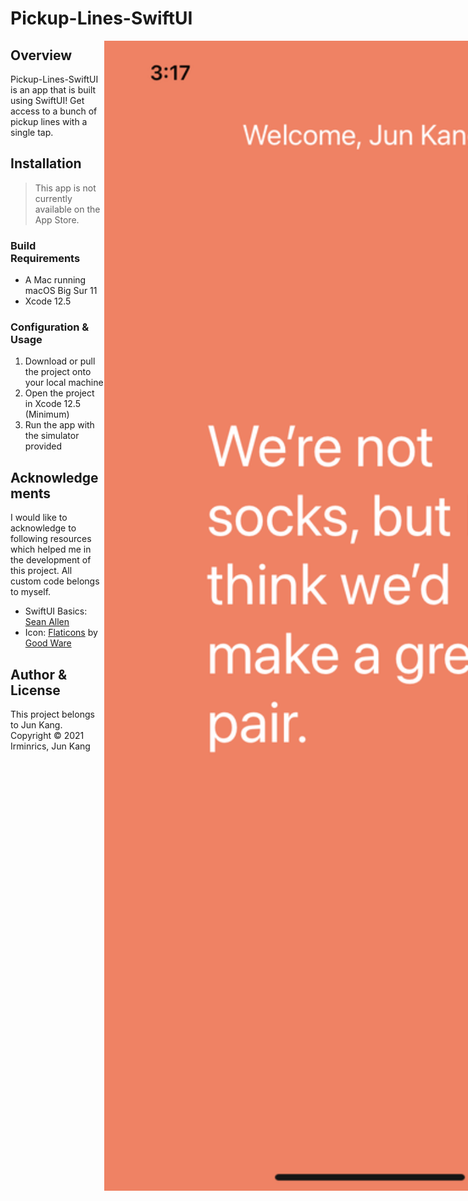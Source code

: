 # Pickup-Lines-SwiftUI

<div style="width: 1000px; height 600px;"><img src="pickuplines.png" width="85%" height="28%" align="right"></div>


## Overview

Pickup-Lines-SwiftUI is an app that is built using SwiftUI! Get access to a bunch of pickup lines with a single tap.

## Installation

> This app is not currently available on the App Store.

### Build Requirements

- A Mac running macOS Big Sur 11
- Xcode 12.5

### Configuration & Usage

1. Download or pull the project onto your local machine
2. Open the project in Xcode 12.5 (Minimum)
3. Run the app with the simulator provided

## Acknowledgements

I would like to acknowledge to following resources which helped me in the development of this project.
All custom code belongs to myself.

- SwiftUI Basics: [Sean Allen](https://www.youtube.com/channel/UCbTw29mcP12YlTt1EpUaVJw)
- Icon: [Flaticons](https://www.flaticon.com/free-icon/talk_766594) by [Good Ware](https://www.flaticon.com/authors/good-ware)

## Author & License

This project belongs to Jun Kang. 
Copyright © 2021 Irminrics, Jun Kang
